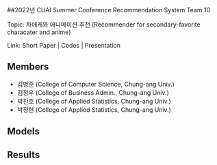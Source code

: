 
##2022년 CUAI Summer Conference Recommendation System Team 10

Topic: 차애캐와 애니메이션 추천 (Recommender for secondary-favorite characater and anime)

Link: Short Paper | Codes | Presentation

## Members
- 김병준 (College of Computer Science, Chung-ang Univ.)
- 김정우 (College of Business Admin., Chung-ang Univ.)
- 박찬호 (College of Applied Statistics, Chung-ang Univ.)
- 박정현 (College of Applied Statistics, Chung-ang Univ.)

## Models



## Results
